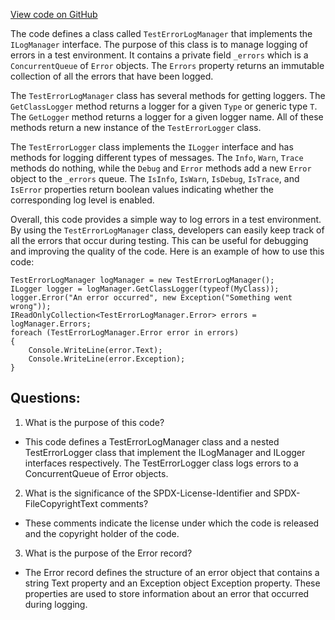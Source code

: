 [View code on GitHub](https://github.com/nethermindeth/nethermind/Nethermind.Logging/TestErrorLogManager.cs)

The code defines a class called `TestErrorLogManager` that implements the `ILogManager` interface. The purpose of this class is to manage logging of errors in a test environment. It contains a private field `_errors` which is a `ConcurrentQueue` of `Error` objects. The `Errors` property returns an immutable collection of all the errors that have been logged.

The `TestErrorLogManager` class has several methods for getting loggers. The `GetClassLogger` method returns a logger for a given `Type` or generic type `T`. The `GetLogger` method returns a logger for a given logger name. All of these methods return a new instance of the `TestErrorLogger` class.

The `TestErrorLogger` class implements the `ILogger` interface and has methods for logging different types of messages. The `Info`, `Warn`, `Trace` methods do nothing, while the `Debug` and `Error` methods add a new `Error` object to the `_errors` queue. The `IsInfo`, `IsWarn`, `IsDebug`, `IsTrace`, and `IsError` properties return boolean values indicating whether the corresponding log level is enabled.

Overall, this code provides a simple way to log errors in a test environment. By using the `TestErrorLogManager` class, developers can easily keep track of all the errors that occur during testing. This can be useful for debugging and improving the quality of the code. Here is an example of how to use this code:

```
TestErrorLogManager logManager = new TestErrorLogManager();
ILogger logger = logManager.GetClassLogger(typeof(MyClass));
logger.Error("An error occurred", new Exception("Something went wrong"));
IReadOnlyCollection<TestErrorLogManager.Error> errors = logManager.Errors;
foreach (TestErrorLogManager.Error error in errors)
{
    Console.WriteLine(error.Text);
    Console.WriteLine(error.Exception);
}
```
## Questions: 
 1. What is the purpose of this code?
- This code defines a TestErrorLogManager class and a nested TestErrorLogger class that implement the ILogManager and ILogger interfaces respectively. The TestErrorLogger class logs errors to a ConcurrentQueue of Error objects.

2. What is the significance of the SPDX-License-Identifier and SPDX-FileCopyrightText comments?
- These comments indicate the license under which the code is released and the copyright holder of the code.

3. What is the purpose of the Error record?
- The Error record defines the structure of an error object that contains a string Text property and an Exception object Exception property. These properties are used to store information about an error that occurred during logging.